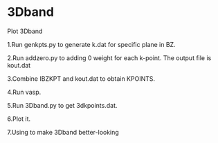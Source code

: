 # 3Dband
Plot 3Dband

1.Run genkpts.py to generate k.dat for specific plane in BZ.

2.Run addzero.py to adding 0 weight for each k-point. The output file is kout.dat

3.Combine IBZKPT and kout.dat to obtain KPOINTS.

4.Run vasp.

5.Run 3Dband.py to get 3dkpoints.dat.

6.Plot it.

7.Using to make 3Dband better-looking

